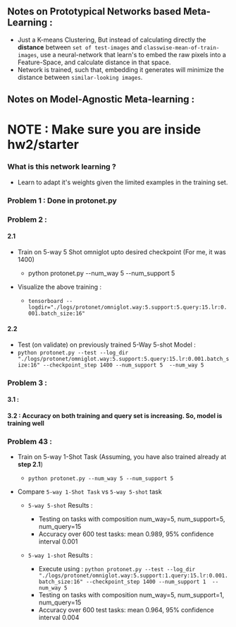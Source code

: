## Notes on Prototypical Networks based Meta-Learning : 

- Just a K-means Clustering, But instead of calculating directly the **distance** between `set of test-images` and `classwise-mean-of-train-images`,
  use a neural-network that learn's to embed the raw pixels into a Feature-Space, and calculate distance in that space.
- Network is trained, such that, embedding it generates will minimize the distance between `similar-looking images`.


## Notes on Model-Agnostic Meta-learning : 

# NOTE : Make sure you are inside hw2/starter

### What is this network learning ? 
- Learn to adapt it's weights given the limited examples in the training set. 



### Problem 1 : Done in protonet.py

### Problem 2 :

#### 2.1
- Train on 5-way 5 Shot omniglot upto desired checkpoint (For me, it was 1400)
  - python protonet.py --num_way 5 --num_support 5

- Visualize the above training : 
  - `tensorboard --logdir="./logs/protonet/omniglot.way:5.support:5.query:15.lr:0.001.batch_size:16"`


#### 2.2 
- Test (on validate) on previously trained 5-Way 5-shot Model : 
 - `python protonet.py --test --log_dir "./logs/protonet/omniglot.way:5.support:5.query:15.lr:0.001.batch_size:16" --checkpoint_step 1400 --num_support 5  --num_way 5`

### Problem 3 : 
#### 3.1 :
#### 3.2 : Accuracy on both training and query set is increasing. So, model is training well

### Problem 43 :
- Train on 5-way 1-Shot Task (Assuming, you have also trained already at **step 2.1**)
  - `python protonet.py --num_way 5 --num_support 5`

- Compare `5-way 1-Shot Task` vs `5-way 5-shot` task
  -  `5-way 5-shot` Results :
      - Testing on tasks with composition num_way=5, num_support=5, num_query=15
      - Accuracy over 600 test tasks: mean 0.989, 95% confidence interval 0.001
  
  -  `5-way 1-shot` Results :
      - Execute using : `python protonet.py --test --log_dir "./logs/protonet/omniglot.way:5.support:1.query:15.lr:0.001.batch_size:16" --checkpoint_step 1400 --num_support 1  --num_way 5`
      - Testing on tasks with composition num_way=5, num_support=1, num_query=15
      - Accuracy over 600 test tasks: mean 0.964, 95% confidence interval 0.004

